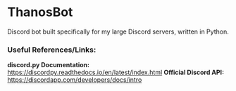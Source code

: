 # ThanosBot
Discord bot built specifically for my large Discord servers, written in Python.

### Useful References/Links:
**discord.py Documentation:** https://discordpy.readthedocs.io/en/latest/index.html
**Official Discord API:** https://discordapp.com/developers/docs/intro

